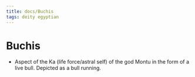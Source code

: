 ```yaml
---
title: docs/Buchis
tags: deity egyptian
---
```


# Buchis
- Aspect of the Ka (life force/astral self) of the god Montu in the form of a live bull. Depicted as a bull running.